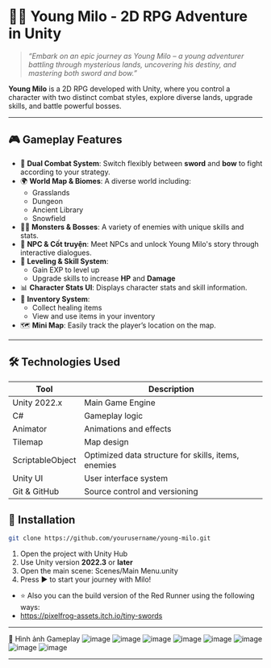 # 🧝‍♂️ Young Milo - 2D RPG Adventure in Unity

> *“Embark on an epic journey as Young Milo – a young adventurer battling through mysterious lands, uncovering his destiny, and mastering both sword and bow.”*

**Young Milo** is a 2D RPG developed with Unity, where you control a character with two distinct combat styles, explore diverse lands, upgrade skills, and battle powerful bosses.

---

## 🎮 Gameplay Features

- 🎯 **Dual Combat System**: Switch flexibly between **sword** and **bow** to fight according to your strategy.
- 🌍 **World Map & Biomes**: A diverse world including:
  - Grasslands
  - Dungeon
  - Ancient Library
  - Snowfield
- 🧟‍♂️ **Monsters & Bosses**: A variety of enemies with unique skills and stats.
- 🧠 **NPC & Cốt truyện**: Meet NPCs and unlock Young Milo's story through interactive dialogues.
- 💪 **Leveling & Skill System**: 
  - Gain EXP to level up
  - Upgrade skills to increase **HP** and **Damage**
- 📊 **Character Stats UI**: Displays character stats and skill information.
- 🎒 **Inventory System**:
  - Collect healing items
  - View and use items in your inventory
- 🗺️ **Mini Map**: Easily track the player’s location on the map.

---

## 🛠️ Technologies Used

| Tool | Description |
|--------|------|
| Unity 2022.x | Main Game Engine |
| C# | Gameplay logic |
| Animator | Animations and effects |
| Tilemap | Map design |
| ScriptableObject | Optimized data structure for skills, items, enemies |
| Unity UI | User interface system |
| Git & GitHub | Source control and versioning |

## 🚀 Installation
```bash
git clone https://github.com/yourusername/young-milo.git
```
1. Open the project with Unity Hub
2. Use Unity version **2022.3** or **later**
3. Open the main scene: Scenes/Main Menu.unity
4. Press ▶ to start your journey with Milo!
- ⭐ Also you can the build version of the Red Runner using the following ways:
- https://pixelfrog-assets.itch.io/tiny-swords

---
📸 Hình ảnh Gameplay
![image](https://github.com/user-attachments/assets/00059bf6-55a0-42a9-bc81-928500d5cc6e)
![image](https://github.com/user-attachments/assets/6d36821d-8b46-4d75-ad83-76edbe639855)
![image](https://github.com/user-attachments/assets/9ab53521-3426-47df-8800-2068fd63660d)
![image](https://github.com/user-attachments/assets/dcd7f322-1902-44af-8db4-854f9d75c44c)
![image](https://github.com/user-attachments/assets/4d7aff02-cebf-4c08-a16f-539e6eaf1aa5)
![image](https://github.com/user-attachments/assets/d2abbece-7eea-42c2-b0b8-e4354e66764d)
![image](https://github.com/user-attachments/assets/6eb45cf2-0faf-434f-bafc-cc33e45eadcc)
![image](https://github.com/user-attachments/assets/eeeca31e-5645-4c3b-8155-7d0e529b5422)

---

